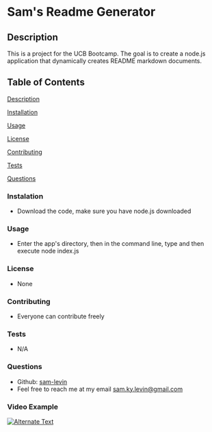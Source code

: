
# Sam's Readme Generator

## Description

This is a project for the UCB Bootcamp. The goal is to create a node.js application that dynamically creates README markdown documents. 

## Table of Contents
[Description](#Description) 

[Installation](#Installation) 
 
[Usage](#Usage)  

[License](#License) 
  
[Contributing](#Contributing) 
  
[Tests](#Tests)  

[Questions](#Questions) 
    

### Instalation
* Download the code, make sure you have node.js downloaded

### Usage
* Enter the app's directory, then in the command line, type and then execute node index.js

### License
* None

### Contributing
* Everyone can contribute freely

### Tests
* N/A 

### Questions

* Github: [sam-levin](https://www.github.com/sam-levin) 
* Feel free to reach me at my email [sam.ky.levin@gmail.com](mailto:sam.ky.levin@gmail.com)

### Video Example 
<a href="https://drive.google.com/file/d/1htFKUcLSyaLwbBmBGJ8A4MNWL1IaQ5UF/preview" title="Link Title"><img src="{image-url}" alt="Alternate Text" /></a>

